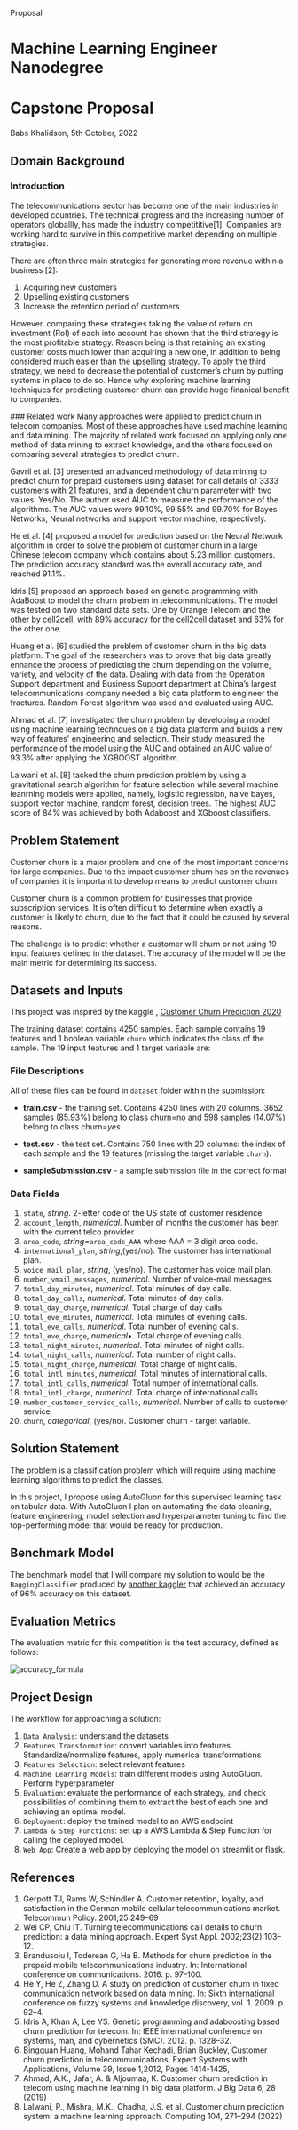 Proposal

# Machine Learning Engineer Nanodegree

# Capstone Proposal

Babs Khalidson, 5th October, 2022

## Domain Background


### Introduction 

The telecommunications sector has become one of the main industries in developed countries. The technical progress and the increasing number of operators globallly, has made the industry competititive[1]. Companies are working hard to survive in this competitive market depending on multiple strategies.

There are often three main strategies for generating more revenue within a business [2]: 
1) Acquiring new customers
2) Upselling existing customers 
3) Increase the retention period of customers

However, comparing these strategies taking the value of return on investment (RoI) of each into account has shown that the third strategy is the most profitable strategy. 
Reason being is that retaining an existing customer costs much lower than acquiring a new one, in addition to being considered much easier than the upselling strategy. 
To apply the third strategy, we need to decrease the potential of customer’s churn by putting systems in place to do so. Hence why exploring machine learning techniques for predicting customer churn can provide huge finanical benefit to companies. 

### Related work
Many approaches were applied to predict churn in telecom companies. Most of these approaches have used machine learning and data mining. The majority of related work focused on applying only one method of data mining to extract knowledge, and the others focused on comparing several strategies to predict churn.

Gavril et al. [3] presented an advanced methodology of data mining to predict churn for prepaid customers using dataset for call details of 3333 customers with 21 features, and a dependent churn parameter with two values: Yes/No. The author used AUC to measure the performance of the algorithms. The AUC values were 99.10%, 99.55% and 99.70% for Bayes Networks, Neural networks and support vector machine, respectively.

He et al. [4] proposed a model for prediction based on the Neural Network algorithm in order to solve the problem of customer churn in a large Chinese telecom company which contains about 5.23 million customers. The prediction accuracy standard was the overall accuracy rate, and reached 91.1%.

Idris [5] proposed an approach based on genetic programming with AdaBoost to model the churn problem in telecommunications. The model was tested on two standard data sets. One by Orange Telecom and the other by cell2cell, with 89% accuracy for the cell2cell dataset and 63% for the other one.

Huang et al. [6] studied the problem of customer churn in the big data platform. The goal of the researchers was to prove that big data greatly enhance the process of predicting the churn depending on the volume, variety, and velocity of the data. Dealing with data from the Operation Support department and Business Support department at China’s largest telecommunications company needed a big data platform to engineer the fractures. Random Forest algorithm was used and evaluated using AUC.

Ahmad et al. [7] investigated the churn problem by developing a model using machine learning technques on a big data platform and builds a new way of features' engineering and selection. Their study measured the performance of the model using the AUC and obtained an AUC value of 93.3% after applying the XGBOOST algorithm.

Lalwani et al. [8] tacked the churn prediction problem by using a gravitational search algorithm for feature selection while several machine leanrning models were applied, namely, logistic regression, naive bayes, support vector machine, random forest, decision trees. The highest AUC score of 84% was achieved by both Adaboost and XGboost classifiers.


## Problem Statement

Customer churn is a major problem and one of the most important concerns for large companies. Due to the impact customer churn has on the revenues of companies it is important to develop means to predict customer churn.

Customer churn is a common problem for businesses that provide subscription services. It is often difficult to determine when exactly a customer is likely to churn, due to the fact that it could be caused by several reasons.

The challenge is to predict whether a customer will churn or not using 19 input features defined in the dataset. The accuracy of the model will be the main metric for determining its success.

## Datasets and Inputs

This project was inspired by the kaggle , [Customer Churn Prediction 2020](https://www.kaggle.com/competitions/customer-churn-prediction-2020/overview)

The training dataset contains 4250 samples. Each sample contains 19 features and 1 boolean variable `churn` which indicates the class of the sample. The 19 input features and 1 target variable are:

### File Descriptions

All of these files can be found in `dataset` folder within the submission:

- **train.csv** - the training set.
  Contains 4250 lines with 20 columns. 3652 samples (85.93%) belong to class churn=no and 598 samples (14.07%) belong to class churn=_yes_

- **test.csv** - the test set.
  Contains 750 lines with 20 columns: the index of each sample and the 19 features (missing the target variable `churn`).

- **sampleSubmission.csv** - a sample submission file in the correct format

### Data Fields

1. `state`, _string_. 2-letter code of the US state of customer residence
2. `account_length`, _numerical_. Number of months the customer has been with the current telco provider
3. `area_code`, _string_=`area_code_AAA` where AAA = 3 digit area code.
4. `international_plan`, _string_,(yes/no). The customer has international plan.
5. `voice_mail_plan`, _string_, (yes/no). The customer has voice mail plan.
6. `number_vmail_messages`, _numerical_. Number of voice-mail messages.
7. `total_day_minutes`, _numerical_. Total minutes of day calls.
8. `total_day_calls`, _numerical_. Total minutes of day calls.
9. `total_day_charge`, _numerical_. Total charge of day calls.
10. `total_eve_minutes`, _numerical_. Total minutes of evening calls.
11. `total_eve_calls`, _numerical_. Total number of evening calls.
12. `total_eve_charge`, _numerical_•. Total charge of evening calls.
13. `total_night_minutes`, _numerical_. Total minutes of night calls.
14. `total_night_calls`, _numerical_. Total number of night calls.
15. `total_night_charge`, _numerical_. Total charge of night calls.
16. `total_intl_minutes`, _numerical_. Total minutes of international calls.
17. `total_intl_calls`, _numerical_. Total number of international calls.
18. `total_intl_charge`, _numerical_. Total charge of international calls
19. `number_customer_service_calls`, _numerical_. Number of calls to customer service
20. `churn`, _categorical_, (yes/no). Customer churn - target variable.

## Solution Statement

The problem is a classification problem which will require using machine learning algorithms to predict the classes.

In this project, I propose using AutoGluon for this supervised learning task on tabular data. With AutoGluon I plan on automating the data cleaning, feature engineering, model selection and hyperparameter tuning to find the top-performing model that would be ready for production.

## Benchmark Model

The benchmark model that I will compare my solution to would be the `BaggingClassifier` produced by [another kaggler](https://www.kaggle.com/code/srushanthbaride2010/customer-churn-prediction-score-0-96000) that achieved an accuracy of 96% accuracy on this dataset.

## Evaluation Metrics

The evaluation metric for this competition is the test accuracy, defined as follows:

![accuracy_formula](accuracy_formula.png)

## Project Design

The workflow for approaching a solution:

1. `Data Analysis`: understand the datasets
2. `Features Transformation`: convert variables into features. Standardize/normalize features, apply numerical transformations
3. `Features Selection`: select relevant features
4. `Machine Learning Models`: train different models using AutoGluon. Perform hyperparameter
5. `Evaluation`: evaluate the performance of each strategy, and check possibilities of combining them to extract the best of each one and achieving an optimal model.
6. `Deployment`: deploy the trained model to an AWS endpoint
7. `Lambda & Step Functions`: set up a AWS Lambda & Step Function for calling the deployed model.
8. `Web App`: Create a web app by deploying the model on streamlit or flask.


## References

1. Gerpott TJ, Rams W, Schindler A. Customer retention, loyalty, and satisfaction in the German mobile cellular telecommunications market. Telecommun Policy. 2001;25:249–69
2. Wei CP, Chiu IT. Turning telecommunications call details to churn prediction: a data mining approach. Expert Syst Appl. 2002;23(2):103–12.
3. Brandusoiu I, Toderean G, Ha B. Methods for churn prediction in the prepaid mobile telecommunications industry. In: International conference on communications. 2016. p. 97–100.
4. He Y, He Z, Zhang D. A study on prediction of customer churn in fixed communication network based on data mining. In: Sixth international conference on fuzzy systems and knowledge discovery, vol. 1. 2009. p. 92–4.
5. Idris A, Khan A, Lee YS. Genetic programming and adaboosting based churn prediction for telecom. In: IEEE international conference on systems, man, and cybernetics (SMC). 2012. p. 1328–32.
6. Bingquan Huang, Mohand Tahar Kechadi, Brian Buckley, Customer churn prediction in telecommunications, Expert Systems with Applications, Volume 39, Issue 1,2012, Pages 1414-1425,
7. Ahmad, A.K., Jafar, A. & Aljoumaa, K. Customer churn prediction in telecom using machine learning in big data platform. J Big Data 6, 28 (2019)
8. Lalwani, P., Mishra, M.K., Chadha, J.S. et al. Customer churn prediction system: a machine learning approach. Computing 104, 271–294 (2022)
